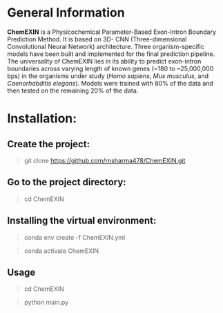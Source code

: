 # General Information
**ChemEXIN** is a Physicochemical Parameter-Based Exon-Intron Boundary Prediction Method. It is based on 3D- CNN (Three-dimensional Convolutional Neural Network) architecture. Three organism-specific models have been built and implemented for the final prediction pipeline. The universality of ChemEXIN lies in its ability to predict exon-intron boundaries across varying length of known genes (~180 to ~25,000,000 bps) in the organisms under study (_Homo sapiens_, _Mus musculus_, and _Caenorhabditis elegans_). Models were trained with 80% of the data and then tested on the remaining 20% of the data.

# Installation:

## Create the project:
> git clone https://github.com/rnsharma478/ChemEXIN.git

## Go to the project directory:
> cd ChemEXIN

## Installing the virtual environment:
> conda env create -f ChemEXIN.yml

> conda activate ChemEXIN

## Usage

> cd ChemEXIN

> python main.py

